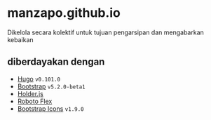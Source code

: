 # manzapo.github.io
Dikelola secara kolektif untuk tujuan pengarsipan dan mengabarkan kebaikan

## diberdayakan dengan
* [Hugo](https://github.com/gohugoio/hugo/releases) `v0.101.0`
* [Bootstrap](https://github.com/twbs/bootstrap/releases) `v5.2.0-beta1`
* [Holder.js](https://github.com/imsky/holder/commits/master)
* [Roboto Flex](https://fonts.google.com/specimen/Roboto+Flex)
* [Bootstrap Icons](https://github.com/twbs/icons/releases) `v1.9.0`
